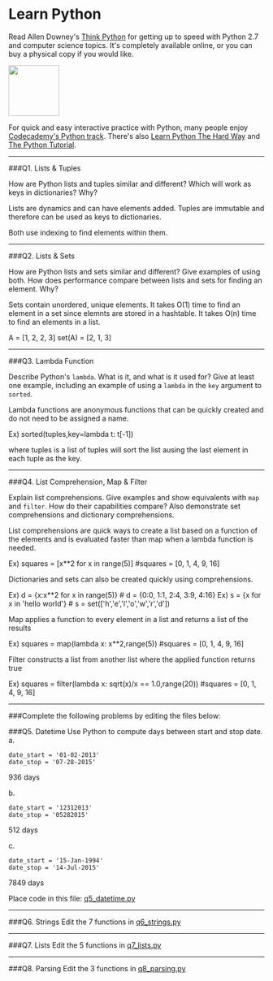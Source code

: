 # Learn Python

Read Allen Downey's [Think Python](http://www.greenteapress.com/thinkpython/) for getting up to speed with Python 2.7 and computer science topics. It's completely available online, or you can buy a physical copy if you would like.

<a href="http://www.greenteapress.com/thinkpython/"><img src="img/think_python.png" style="width: 100px;" target="_blank"></a>

For quick and easy interactive practice with Python, many people enjoy [Codecademy's Python track](http://www.codecademy.com/en/tracks/python). There's also [Learn Python The Hard Way](http://learnpythonthehardway.org/book/) and [The Python Tutorial](https://docs.python.org/2/tutorial/).

---

###Q1. Lists &amp; Tuples

How are Python lists and tuples similar and different? Which will work as keys in dictionaries? Why?

Lists are dynamics and can have elements added. Tuples are immutable
and therefore can be used as keys to dictionaries.  

Both use indexing to find elements within them.  

---

###Q2. Lists &amp; Sets

How are Python lists and sets similar and different? Give examples of using both. How does performance compare between lists and sets for finding an element. Why?

Sets contain unordered, unique elements. It takes O(1) time to find an 
element in a set since elemnts are stored in a hashtable. It takes O(n) time to 
find an elements in a list. 

A = [1, 2, 2, 3]
set(A) = [2, 1, 3]


---

###Q3. Lambda Function

Describe Python's `lambda`. What is it, and what is it used for? Give at least one example, including an example of using a `lambda` in the `key` argument to `sorted`.

Lambda functions are anonymous functions that can be quickly created and do
not need to be assigned a name.

Ex) sorted(tuples,key=lambda t: t[-1])

where tuples is a list of tuples will sort the list ausing the last element in 
each tuple as the key.


---

###Q4. List Comprehension, Map &amp; Filter

Explain list comprehensions. Give examples and show equivalents with `map` and `filter`. How do their capabilities compare? Also demonstrate set comprehensions and dictionary comprehensions.

List comprehensions are quick ways to create a list based on a function of 
the elements and is evaluated faster than map when a lambda function is needed.

Ex) squares = [x**2 for x in range(5)] #squares = [0, 1, 4, 9, 16]

Dictionaries and sets can also be created quickly using comprehensions.

Ex) d = {x:x**2 for x in range(5)} # d = {0:0, 1:1, 2:4, 3:9, 4:16}
Ex) s = {x for x in 'hello world'}   # s = set(['h','e','l','o','w','r','d'])

Map applies a function to every element in a list and returns a list of the results
 
Ex) squares = map(lambda x: x**2,range(5))  #squares = [0, 1, 4, 9, 16]

Filter constructs a list from another list where the applied function returns true

Ex) squares = filter(lambda x: sqrt(x)/x == 1.0,range(20)) #squares = [0, 1, 4, 9, 16]

---

###Complete the following problems by editing the files below:

###Q5. Datetime
Use Python to compute days between start and stop date.   
a.  

```
date_start = '01-02-2013'    
date_stop = '07-28-2015'
```

936 days

b.  
```
date_start = '12312013'  
date_stop = '05282015'  
```

512 days

c.  
```
date_start = '15-Jan-1994'      
date_stop = '14-Jul-2015'  
```

7849 days

Place code in this file: [q5_datetime.py](python/q5_datetime.py)

---

###Q6. Strings
Edit the 7 functions in [q6_strings.py](python/q6_strings.py)

---

###Q7. Lists
Edit the 5 functions in [q7_lists.py](python/q7_lists.py)

---

###Q8. Parsing
Edit the 3 functions in [q8_parsing.py](python/q8_parsing.py)





